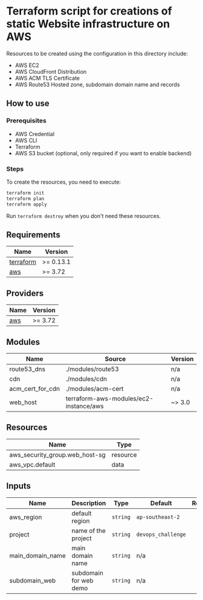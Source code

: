 # Terraform script for creations of static Website infrastructure on AWS

Resources to be created using the configuration in this directory include:

- AWS EC2
- AWS CloudFront Distribution
- AWS ACM TLS Certificate
- AWS Route53 Hosted zone, subdomain domain name and records

## How to use

### Prerequisites

* AWS Credential
* AWS CLI
* Terraform
* AWS S3 bucket (optional, only required if you want to enable backend)

### Steps

To create the resources, you need to execute:

```bash
terraform init
terraform plan
terraform apply
```

Run `terraform destroy` when you don't need these resources.

## Requirements

| Name | Version |
|------|---------|
| <a name="requirement_terraform"></a> [terraform](#requirement\_terraform) | >= 0.13.1 |
| <a name="requirement_aws"></a> [aws](#requirement\_aws) | >= 3.72 |

## Providers

| Name | Version |
|------|---------|
| <a name="provider_aws"></a> [aws](#provider\_aws) | >= 3.72 |

## Modules

| Name | Source | Version |
|------|--------|---------|
| route53\_dns | ./modules/route53 | n/a |
| cdn | ./modules/cdn | n/a |
| acm\_cert\_for\_cdn | ./modules/acm-cert | n/a |
| web\_host | terraform-aws-modules/ec2-instance/aws | ~> 3.0 |

## Resources

| Name | Type |
|------|------|
| aws\_security\_group.web\_host-sg | resource |
| aws\_vpc.default | data |

## Inputs

| Name | Description | Type | Default | Required |
|------|-------------|------|---------|:--------:|
| aws\_region | default region | `string` | `ap-southeast-2` | no |
| project | name of the project | `string` | `devops_challenge` | no |
| main\_domain\_name | main domain name | `string` | n/a | yes |
| subdomain\_web | subdomain for web demo | `string` | n/a | yes |
